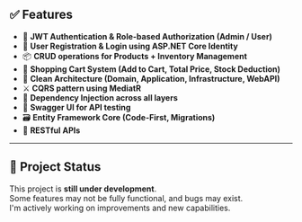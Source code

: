 ## ✅ Features

- 🔐 **JWT Authentication & Role-based Authorization (Admin / User)**
- 👥 **User Registration & Login using ASP.NET Core Identity**
- 📦 **CRUD operations for Products + Inventory Management**
- 🛒 **Shopping Cart System (Add to Cart, Total Price, Stock Deduction)**
- 🧱 **Clean Architecture (Domain, Application, Infrastructure, WebAPI)**
- ⚔️ **CQRS pattern using MediatR**
- 🔧 **Dependency Injection across all layers**
- 🧪 **Swagger UI for API testing**
- 🗃️ **Entity Framework Core (Code-First, Migrations)**
- 📡 **RESTful APIs**

---

## 🚧 Project Status

This project is **still under development**.  
Some features may not be fully functional, and bugs may exist.  
I'm actively working on improvements and new capabilities.
